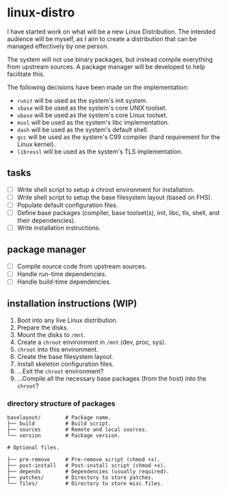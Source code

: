 # linux-distro

I have started work on what will be a new Linux Distribution. The intended audience will be myself, as I aim to create a distribution that can be managed effectively by one person.

The system will not use binary packages, but instead compile everything from upstream sources. A package manager will be developed to help facilitate this.

The following decisions have been made on the implementation:

 - `runit` will be used as the system's init system.
 - `sbase` will be used as the system's core UNIX toolset. 
 - `ubase` will be used as the system's core Linux toolset. 
 - `musl` will be used as the system's libc implementation.
 - `dash` will be used as the system's default shell.
 - `gcc` will be used as the system's C99 compiler (hard requirement for the Linux kernel).
 - `libressl` will be used as the system's TLS implementation.

## tasks

 - [ ] Write shell script to setup a chroot environment for installation.
 - [ ] Write shell script to setup the base filesystem layout (based on FHS).
 - [ ] Populate default configuration files.
 - [ ] Define base packages (compiler, base toolset(s), init, libc, tls, shell, and their dependencies).
 - [ ] Write installation instructions.

## package manager

 - [ ] Compile source code from upstream sources.
 - [ ] Handle run-time dependencies.
 - [ ] Handle build-time dependencies.

## installation instructions (WIP)

 1. Boot into any live Linux distribution.
 1. Prepare the disks.
 1. Mount the disks to `/mnt`.
 1. Create a `chroot` environment in `/mnt` (dev, proc, sys).
 1. `chroot` into this environment.
 1. Create the base filesystem layout.
 1. Install skeleton configuration files.
 1. ...Exit the `chroot` environment?
 1. ...Compile all the necessary base packages (from the host) into the `chroot`?

### directory structure of packages

```
baselayout/        # Package name.
├── build          # Build script.
├── sources        # Remote and local sources.
└── version        # Package version.

# Optional files.

├── pre-remove     # Pre-remove script (chmod +x).
├── post-install   # Post-install script (chmod +x).
├── depends        # Dependencies (usually required).
├── patches/       # Directory to store patches.
└── files/         # Directory to store misc files.
```
